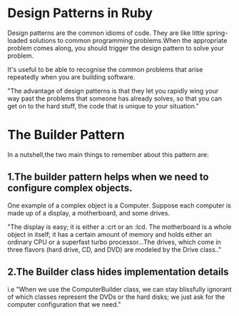 <h1>Design Patterns in Ruby</h1>

Design patterns are the common idioms of code. They are like little spring-loaded
solutions to common programming problems.When the appropriate problem
comes along, you should trigger the design pattern to solve your problem. 

It's useful to be able to recognise the common problems that arise repeatedly when you are building software. 

"The advantage of design patterns is that they let you rapidly wing your way past the problems that someone has already solves, so that you can get on to the hard stuff, the code that is unique to your situation." 


<h1>The Builder Pattern</h1>

In a nutshell,the two main things to remember about this pattern are:

<h2>1.The builder pattern helps when we need to configure complex objects.</h2>

One example of a complex object is a Computer.  Suppose each
computer is made up of a display, a motherboard, and some drives.

"The display is easy; it is either a :crt or an :lcd. The motherboard is a whole
object in itself; it has a certain amount of memory and holds either an ordinary CPU
or a superfast turbo processor...The drives, which come in three flavors (hard drive, CD, and DVD) are modeled
by the Drive class.."

<h2>2.The Builder class hides implementation details </h2>
i.e "When we use the ComputerBuilder class, we can stay blissfully ignorant of
which classes represent the DVDs or the hard disks; we just ask for the computer
configuration that we need."
